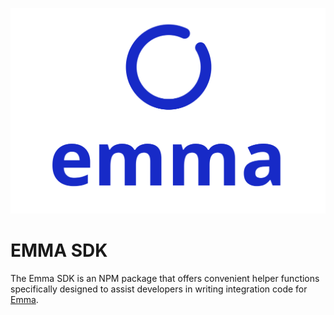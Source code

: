 ![Alt Text](/src/Emma-logo-light00002.svg)

# EMMA SDK

The Emma SDK is an NPM package that offers convenient helper functions specifically designed to assist developers in writing integration code for [Emma](https://getemma.ai/).


